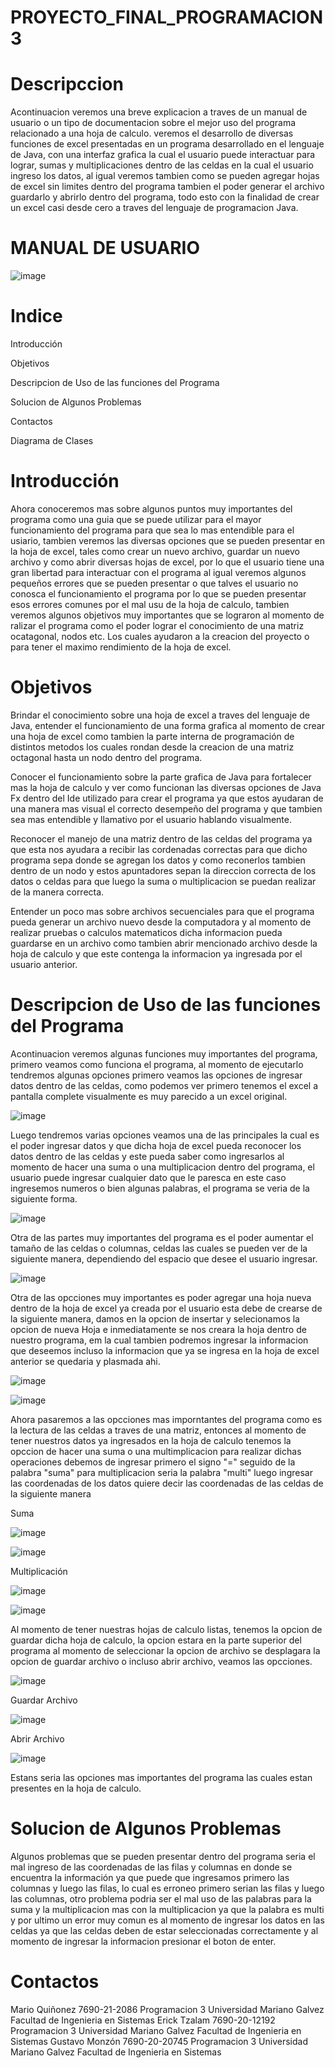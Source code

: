 # PROYECTO_FINAL_PROGRAMACION3

# Descripccion

Acontinuacion veremos una breve explicacion a traves de un manual de usuario o un tipo de documentacion sobre el mejor uso del programa relacionado a una hoja de calculo. veremos el desarrollo de diversas funciones de excel presentadas en un programa desarrollado en el lenguaje de Java, con una interfaz grafica la cual el usuario puede interactuar para lograr, sumas y multiplicaciones dentro de las celdas en la cual el usuario ingreso los datos, al igual veremos tambien como se pueden agregar hojas de excel sin limites dentro del programa tambien el poder generar el archivo guardarlo y abrirlo dentro del programa, todo esto con la finalidad de crear un excel casi desde cero a traves del lenguaje de programacion Java.

# MANUAL DE USUARIO

![image](https://github.com/MarioMR81/ProyectoFinal-Programacion3/assets/91577396/07eb9879-e919-44ff-a231-59e5ef983e47)


# Indice

Introducción

Objetivos

Descripcion de Uso de las funciones del Programa

Solucion de Algunos Problemas

Contactos

Diagrama de Clases


# Introducción

Ahora conoceremos mas sobre algunos puntos muy importantes del programa como una guia que se puede utilizar para el mayor funcionamiento del programa para que sea lo mas entendible para el usiario, tambien veremos las diversas opciones que se pueden presentar en la hoja de excel, tales como crear un nuevo archivo, guardar un nuevo archivo y como abrir diversas hojas de excel, por lo que el usuario tiene una gran libertad para interactuar con el programa al igual veremos algunos pequeños errores que se pueden presentar o que talves el usuario no conosca el funcionamiento el programa por lo que se pueden presentar esos errores comunes por el mal usu de la hoja de calculo, tambien veremos algunos objetivos muy importantes que se lograron al momento de ralizar el programa como el poder lograr el conocimiento de una matriz ocatagonal, nodos etc. Los cuales ayudaron a la creacion del proyecto o para tener el maximo rendimiento de la hoja de excel.


# Objetivos

Brindar el conocimiento sobre una hoja de excel a traves del lenguaje de Java, entender el funcionamiento de una forma grafica al momento de crear una hoja de excel como tambien la parte interna de programación de distintos metodos los cuales rondan desde la creacion de una matriz octagonal hasta un nodo dentro del programa.

Conocer el funcionamiento sobre la parte grafica de Java para fortalecer mas la hoja de calculo y ver como funcionan las diversas opciones de Java Fx dentro del Ide utilizado para crear el programa ya que estos ayudaran de una manera mas visual el correcto desempeño del programa y que tambien sea mas entendible y llamativo por el usuario hablando visualmente.

Reconocer el manejo de una matriz dentro de las celdas del programa ya que esta nos ayudara a recibir las cordenadas correctas para que dicho programa sepa donde se agregan los datos y como reconerlos tambien dentro de un nodo y estos apuntadores sepan la direccion correcta de los datos o celdas para que luego la suma o multiplicacion se puedan realizar de la manera correcta.

Entender un poco mas sobre archivos secuenciales para que el programa pueda generar un archivo nuevo desde la computadora y al momento de realizar pruebas o calculos matematicos dicha informacion pueda guardarse en un archivo como tambien abrir mencionado archivo desde la hoja de calculo y que este contenga la informacion ya ingresada por el usuario anterior.

# Descripcion de Uso de las funciones del Programa

Acontinuacion veremos algunas funciones muy importantes del programa, primero veamos como funciona el programa, al momento de ejecutarlo tendremos algunas opciones primero veamos las opciones de ingresar datos dentro de las celdas, como podemos ver primero tenemos el excel a pantalla complete visualmente es muy parecido a un excel original.

![image](https://github.com/MarioMR81/ProyectoFinal-Programacion3/assets/91577396/0ddf6164-a9b3-4ed2-a2c3-d3fd587c8321)

Luego tendremos varias opciones veamos una de las principales la cual es el poder ingresar datos y que dicha hoja de excel pueda reconocer los datos dentro de las celdas y este pueda saber como ingresarlos al momento de hacer una suma o una multiplicacion dentro del programa, el usuario puede ingresar cualquier dato que le paresca en este caso ingresemos numeros o bien algunas palabras, el programa se veria de la siguiente forma.

![image](https://github.com/MarioMR81/ProyectoFinal-Programacion3/assets/91577396/3e16475c-7e20-42fd-a64c-862fe76e5ab2)

Otra de las partes muy importantes del programa es el poder aumentar el tamaño de las celdas o columnas, celdas las cuales se pueden ver de la siguiente manera, dependiendo del espacio que desee el usuario ingresar.

![image](https://github.com/MarioMR81/ProyectoFinal-Programacion3/assets/91577396/f996a7ec-7135-4fbb-9e5f-4e3a4eef7336)

Otra de las opcciones muy importantes es poder agregar una hoja nueva dentro de la hoja de excel ya creada por el usuario esta debe de crearse de la siguiente manera, damos en la opcion de insertar y selecionamos la opcion de nueva Hoja e inmediatamente se nos creara la hoja dentro de nuestro programa, em la cual tambien podremos ingresar la informacion que deseemos incluso la informacion que ya se ingresa en la hoja de excel anterior se quedaria y plasmada ahi.

![image](https://github.com/MarioMR81/ProyectoFinal-Programacion3/assets/91577396/7e04bbd0-ddd7-445e-97a0-0e04097191f4)

![image](https://github.com/MarioMR81/ProyectoFinal-Programacion3/assets/91577396/3d9974a3-44a4-4336-9cb8-675d9cabf62d)

Ahora pasaremos a las opcciones mas imporntantes del programa como es la lectura de las celdas a traves de una matriz, entonces al momento de tener nuestros datos ya ingresados en la hoja de calculo tenemos la opccion de hacer una suma o una multimplicacion para realizar dichas operaciones debemos de ingresar primero el signo "=" seguido de la palabra "suma" para multiplicacion seria la palabra "multi" luego ingresar las coordenadas de los datos quiere decir las coordenadas de las celdas de la siguiente manera 

Suma

![image](https://github.com/MarioMR81/ProyectoFinal-Programacion3/assets/91577396/f8a5e99d-d16a-4dc6-9b1c-f345d11caf28)

![image](https://github.com/MarioMR81/ProyectoFinal-Programacion3/assets/91577396/8f5f8b96-c86d-4b4d-98ce-584b64fb506b)


Multiplicación

![image](https://github.com/MarioMR81/ProyectoFinal-Programacion3/assets/91577396/ad090e53-8406-4dce-8a64-81013a02158e)

![image](https://github.com/MarioMR81/ProyectoFinal-Programacion3/assets/91577396/32882124-69f4-44d8-a697-d26fb70a943b)

Al momento de tener nuestras hojas de calculo listas, tenemos la opcion de guardar dicha hoja de calculo, la opcion estara en la parte superior del programa al momento de seleccionar la opcion de archivo se desplagara la opcion de guardar archivo o incluso abrir archivo, veamos las opcciones.

![image](https://github.com/MarioMR81/ProyectoFinal-Programacion3/assets/91577396/b105e3e8-236b-4be5-b952-18bf021f33af)

Guardar Archivo

![image](https://github.com/MarioMR81/ProyectoFinal-Programacion3/assets/91577396/d50412af-d3e9-4900-a812-403cd03e54d9)

Abrir Archivo

![image](https://github.com/MarioMR81/ProyectoFinal-Programacion3/assets/91577396/cdb7b643-5a56-46c0-b555-2da0fa3cfec6)

Estans seria las opciones mas importantes del programa las cuales estan presentes en la hoja de calculo.

# Solucion de Algunos Problemas

Algunos problemas que se pueden presentar dentro del programa seria el mal ingreso de las coordenadas de las filas y columnas en donde se encuentra la información ya que puede que ingresamos primero las columnas y luego las filas, lo cual es erroneo primero serian las filas y luego las columnas, otro problema podria ser el mal uso de las palabras para la suma y la multiplicacion mas con la multiplicacion ya que la palabra es multi y por ultimo un error muy comun es al momento de ingresar los datos en las celdas ya que las celdas deben de estar seleccionadas correctamente y al momento de ingresar la informacion presionar el boton de enter.

# Contactos

Mario Quiñonez 7690-21-2086 Programacion 3 Universidad Mariano Galvez Facultad de Ingenieria en Sistemas 
Erick Tzalam 7690-20-12192 Programacion 3 Universidad Mariano Galvez Facultad de Ingenieria en Sistemas
Gustavo Monzón 7690-20-20745 Programacion 3 Universidad Mariano Galvez Facultad de Ingenieria en Sistemas



